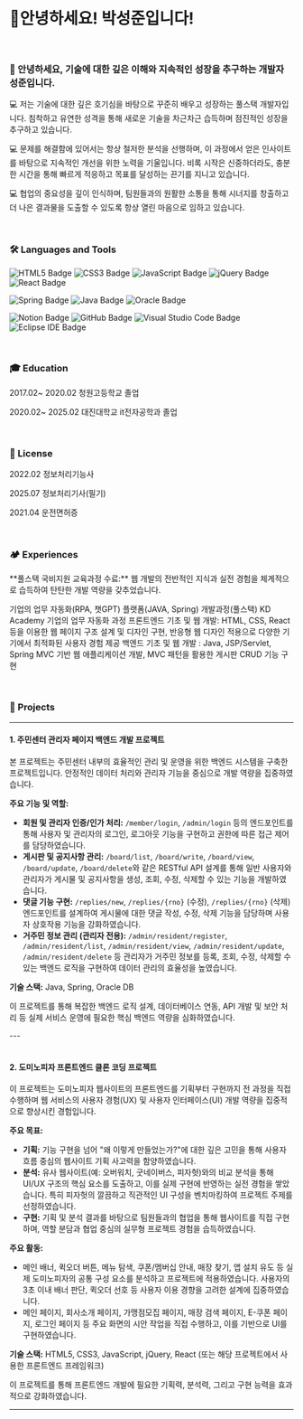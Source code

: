 <h1>👋안녕하세요! 박성준입니다!</h1>
<br>

### 🙋 안녕하세요, 기술에 대한 깊은 이해와 지속적인 성장을 추구하는 개발자 **성준**입니다.

💻 저는 기술에 대한 깊은 호기심을 바탕으로 꾸준히 배우고 성장하는 풀스택 개발자입니다. 침착하고 유연한 성격을 통해 새로운 기술을 차근차근 습득하며 점진적인 성장을 추구하고 있습니다.

💻 문제를 해결함에 있어서는 항상 철저한 분석을 선행하며, 이 과정에서 얻은 인사이트를 바탕으로 지속적인 개선을 위한 노력을 기울입니다. 비록 시작은 신중하더라도, 충분한 시간을 통해 빠르게 적응하고 목표를 달성하는 끈기를 지니고 있습니다.

💻 협업의 중요성을 깊이 인식하며, 팀원들과의 원활한 소통을 통해 시너지를 창출하고 더 나은 결과물을 도출할 수 있도록 항상 열린 마음으로 임하고 있습니다.

<br>

### 🛠 Languages and Tools
<p>
  <!-- Frontend -->
  <img src="https://img.shields.io/badge/HTML5-E34F26?style=flat-square&logo=html5&logoColor=fff" alt="HTML5 Badge"/>
  <img src="https://img.shields.io/badge/CSS3-1572B6?style=flat-square&logo=css3&logoColor=fff" alt="CSS3 Badge"/>
  <img src="https://img.shields.io/badge/JavaScript-F7DF1E?style=flat-square&logo=JavaScript&logoColor=fff" alt="JavaScript Badge"/>
  <img src="https://img.shields.io/badge/jQuery-0769AD?style=flat-square&logo=jQuery&logoColor=fff" alt="jQuery Badge"/>
  <img src="https://img.shields.io/badge/React-61DAFB?style=flat-square&logo=React&logoColor=fff" alt="React Badge"/>
</p>
<p>
  <!-- Backend & Database -->
  <img src="https://img.shields.io/badge/Spring-6DB33F?style=flat-square&logo=spring&logoColor=fff" alt="Spring Badge"/>
  <img src="https://img.shields.io/badge/JAVA-8F0000?style=flat-square&logo=Java&logoColor=4479A1" alt="Java Badge"/>
  <img src="https://img.shields.io/badge/Oracle-F80000?style=flat-square&logo=Oracle&logoColor=4479A1" alt="Oracle Badge"/>
</p>
<p>
  <!-- Tools & Collaboration -->
  <img src="https://img.shields.io/badge/Notion-ffffff?style=flat-square&logo=Notion&logoColor=black" alt="Notion Badge"/>
  <img src="https://img.shields.io/badge/GitHub-gray?style=flat-square&logo=GitHub&logoColor=black" alt="GitHub Badge"/>
  <img src="https://img.shields.io/badge/Visual Studio Code-007ACC?style=flat-square&logo=visualstudiocode&logoColor=#007ACC" alt="Visual Studio Code Badge"/>
  <img src="https://img.shields.io/badge/Eclipse IDE-2C2255?style=flat-square&logo=eclipseide&logoColor=#fff" alt="Eclipse IDE Badge"/>
</p>

<br>


### 🎓 Education 
<p>2017.02~ 2020.02 청원고등학교 졸업</p>
<p>2020.02~ 2025.02 대진대학교 it전자공학과 졸업</p>
<br>

### 📜 License
<p>2022.02 정보처리기능사</p>
<p>2025.07 정보처리기사(필기)</p>
<p>2021.04 운전면허증</p>
<br>

### 🏕️ Experiences
<p>
  **풀스택 국비지원 교육과정 수료:** 웹 개발의 전반적인 지식과 실전 경험을 체계적으로 습득하여 탄탄한 개발 역량을 갖추었습니다.
 
기업의 업무 자동화(RPA, 챗GPT) 플랫폼(JAVA, Spring) 개발과정(풀스택) KD Academy
기업의 업무 자동화 과정
프론트엔드 기초 및 웹 개발: HTML, CSS, React등을 이용한 웹 페이지 구조 설계 및 디자인 구현, 반응형 웹 디자인 적용으로 다양한 기기에서 최적화된 사용자 경험 제공
백엔드 기초 및 웹 개발 : Java, JSP/Servlet, Spring MVC 기반 웹 애플리케이션 개발, MVC 패턴을 활용한 게시판 CRUD 기능 구현

</p>

<br>

### 🚀 Projects
---
#### **1. 주민센터 관리자 페이지 백엔드 개발 프로젝트**
본 프로젝트는 주민센터 내부의 효율적인 관리 및 운영을 위한 백엔드 시스템을 구축한 프로젝트입니다. 안정적인 데이터 처리와 관리자 기능을 중심으로 개발 역량을 집중하였습니다.

**주요 기능 및 역할:**
*   **회원 및 관리자 인증/인가 처리:** `/member/login`, `/admin/login` 등의 엔드포인트를 통해 사용자 및 관리자의 로그인, 로그아웃 기능을 구현하고 권한에 따른 접근 제어를 담당하였습니다. 
*   **게시판 및 공지사항 관리:** `/board/list`, `/board/write`, `/board/view`, `/board/update`, `/board/delete`와 같은 RESTful API 설계를 통해 일반 사용자와 관리자가 게시물 및 공지사항을 생성, 조회, 수정, 삭제할 수 있는 기능을 개발하였습니다. 
*   **댓글 기능 구현:** `/replies/new`, `/replies/{rno}` (수정), `/replies/{rno}` (삭제) 엔드포인트를 설계하여 게시물에 대한 댓글 작성, 수정, 삭제 기능을 담당하며 사용자 상호작용 기능을 강화하였습니다. 
*   **거주민 정보 관리 (관리자 전용):** `/admin/resident/register`, `/admin/resident/list`, `/admin/resident/view`, `/admin/resident/update`, `/admin/resident/delete` 등 관리자가 거주민 정보를 등록, 조회, 수정, 삭제할 수 있는 백엔드 로직을 구현하여 데이터 관리의 효율성을 높였습니다. 

**기술 스택:** Java, Spring, Oracle DB

이 프로젝트를 통해 복잡한 백엔드 로직 설계, 데이터베이스 연동, API 개발 및 보안 처리 등 실제 서비스 운영에 필요한 핵심 백엔드 역량을 심화하였습니다.

---<br><br>
#### **2. 도미노피자 프론트엔드 클론 코딩 프로젝트**
이 프로젝트는 도미노피자 웹사이트의 프론트엔드를 기획부터 구현까지 전 과정을 직접 수행하며 웹 서비스의 사용자 경험(UX) 및 사용자 인터페이스(UI) 개발 역량을 집중적으로 향상시킨 경험입니다.

**주요 목표:**
*   **기획:** 기능 구현을 넘어 "왜 이렇게 만들었는가?"에 대한 깊은 고민을 통해 사용자 흐름 중심의 웹사이트 기획 사고력을 함양하였습니다. 
*   **분석:** 유사 웹사이트(예: 오버워치, 굿네이버스, 피자헛)와의 비교 분석을 통해 UI/UX 구조의 핵심 요소를 도출하고, 이를 실제 구현에 반영하는 실전 경험을 쌓았습니다. 특히 피자헛의 깔끔하고 직관적인 UI 구성을 벤치마킹하여 프로젝트 주제를 선정하였습니다.
*   **구현:** 기획 및 분석 결과를 바탕으로 팀원들과의 협업을 통해 웹사이트를 직접 구현하며, 역할 분담과 협업 중심의 실무형 프로젝트 경험을 습득하였습니다. 

**주요 활동:**
*   메인 배너, 퀵오더 버튼, 메뉴 탐색, 쿠폰/멤버십 안내, 매장 찾기, 앱 설치 유도 등 실제 도미노피자의 공통 구성 요소를 분석하고 프로젝트에 적용하였습니다. 사용자의 3초 이내 배너 판단, 퀵오더 선호 등 사용자 이용 경향을 고려한 설계에 집중하였습니다.
*   메인 페이지, 회사소개 페이지, 가맹점모집 페이지, 매장 검색 페이지, E-쿠폰 페이지, 로그인 페이지 등 주요 화면의 시안 작업을 직접 수행하고, 이를 기반으로 UI를 구현하였습니다. 

**기술 스택:** HTML5, CSS3, JavaScript, jQuery, React (또는 해당 프로젝트에서 사용한 프론트엔드 프레임워크)

이 프로젝트를 통해 프론트엔드 개발에 필요한 기획력, 분석력, 그리고 구현 능력을 효과적으로 강화하였습니다.

---

<br>

